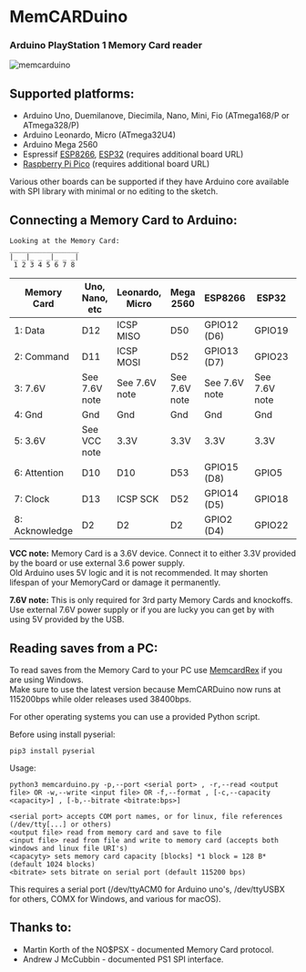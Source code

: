 # MemCARDuino
### Arduino PlayStation 1 Memory Card reader
![memcarduino](https://github.com/ShendoXT/memcarduino/blob/master/Images/memcarduino.jpg)

## Supported platforms:
* Arduino Uno, Duemilanove, Diecimila, Nano, Mini, Fio (ATmega168/P or ATmega328/P)
* Arduino Leonardo, Micro (ATmega32U4)
* Arduino Mega 2560
* Espressif [ESP8266](https://github.com/esp8266/Arduino), [ESP32](https://github.com/espressif/arduino-esp32) (requires additional board URL)
* [Raspberry Pi Pico](https://github.com/earlephilhower/arduino-pico) (requires additional board URL)

Various other boards can be supported if they have Arduino core available with SPI library with minimal or no editing to the sketch.
## Connecting a Memory Card to Arduino:
    Looking at the Memory Card:
    _________________
    |_ _|_ _ _|_ _ _|
     1 2 3 4 5 6 7 8
     
| Memory Card   | Uno, Nano, etc| Leonardo, Micro| Mega 2560 | ESP8266 | ESP32 | Pi Pico |
| ------------- | ------------- |--| -- | -- | -- | -- |
|1: Data | D12 | ICSP MISO | D50 | GPIO12 (D6)| GPIO19 | GP16
|2: Command | D11 | ICSP MOSI | D52 | GPIO13 (D7)| GPIO23 | GP19
|3: 7.6V | See 7.6V note | See 7.6V note | See 7.6V note | See 7.6V note | See 7.6V note | See 7.6V note
|4: Gnd  | Gnd | Gnd | Gnd | Gnd | Gnd | Gnd
|5: 3.6V | See VCC note | 3.3V | 3.3V | 3.3V | 3.3V | 3.3V
|6: Attention  | D10 | D10 | D53 | GPIO15 (D8) | GPIO5 | GP17
|7: Clock  | D13 | ICSP SCK | D52 | GPIO14 (D5) | GPIO18 | GP18
|8: Acknowledge  | D2 | D2 | D2 | GPIO2 (D4) | GPIO22 | GP20

**VCC note:** Memory Card is a 3.6V device. Connect it to either 3.3V provided by the board or use external 3.6 power supply.<br>
Old Arduino uses 5V logic and it is not recommended. It may shorten lifespan of your MemoryCard or damage it permanently.

**7.6V note:** This is only required for 3rd party Memory Cards and knockoffs.<br>
Use external 7.6V power supply or if you are lucky you can get by with using 5V provided by the USB.

## Reading saves from a PC:
To read saves from the Memory Card to your PC use [MemcardRex](https://github.com/ShendoXT/memcardrex/releases) if you are using Windows.<br>
Make sure to use the latest version because MemCARDuino now runs at 115200bps while older releases used 38400bps.

For other operating systems you can use a provided Python script.

Before using install pyserial:

    pip3 install pyserial
Usage:

    python3 memcarduino.py -p,--port <serial port> , -r,--read <output file> OR -w,--write <input file> OR -f,--format , [-c,--capacity <capacity>] , [-b,--bitrate <bitrate:bps>]

    <serial port> accepts COM port names, or for linux, file references (/dev/tty[...] or others)
    <output file> read from memory card and save to file
    <input file> read from file and write to memory card (accepts both windows and linux file URI's)
    <capacyty> sets memory card capacity [blocks] *1 block = 128 B* (default 1024 blocks)
    <bitrate> sets bitrate on serial port (default 115200 bps)

This requires a serial port (/dev/ttyACM0 for Arduino uno's, /dev/ttyUSBX for others, COMX for Windows, and various for macOS).

## Thanks to:
* Martin Korth of the NO$PSX - documented Memory Card protocol.
* Andrew J McCubbin - documented PS1 SPI interface.
